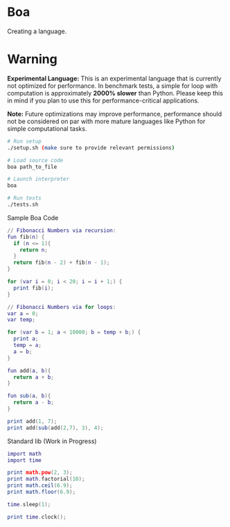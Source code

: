 # Boa

Creating a language.

# Warning

**Experimental Language:** This is an experimental language that is currently not optimized for performance. In benchmark tests, a simple for loop with computation is approximately **2000% slower** than Python. Please keep this in mind if you plan to use this for performance-critical applications.


**Note:** Future optimizations may improve performance, performance should
not be considered on par with more mature languages like Python for simple computational
tasks. 


```bash
# Run setup
./setup.sh (make sure to provide relevant permissions)

# Load source code
boa path_to_file

# Launch interpreter
boa

# Run tests
./tests.sh
```

Sample Boa Code

```lua
// Fibonacci Numbers via recursion:
fun fib(n) {
  if (n <= 1){
    return n;
  }
  return fib(n - 2) + fib(n - 1);
}

for (var i = 0; i < 20; i = i + 1;) {
  print fib(i);
}

// Fibonacci Numbers via for loops:
var a = 0;
var temp;

for (var b = 1; a < 10000; b = temp + b;) {
  print a;
  temp = a;
  a = b;
}

fun add(a, b){
  return a + b;
}

fun sub(a, b){
  return a - b;
}

print add(1, 7);
print add(sub(add(2,7), 3), 4);

```

Standard lib (Work in Progress)
```lua
import math
import time

print math.pow(2, 3);
print math.factorial(10);
print math.ceil(6.9);
print math.floor(6.9);

time.sleep(1);

print time.clock();

```

